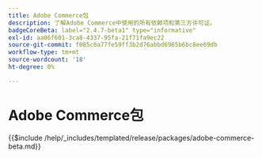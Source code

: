 ```yaml
---
title: Adobe Commerce包
description: 了解Adobe Commerce中使用的所有依赖项和第三方许可证。
badgeCoreBeta: label="2.4.7-beta1" type="informative"
exl-id: aa06f601-3ca8-4337-95fa-21f71fa9ec22
source-git-commit: f085c0a77fe59ff3b2d76abbd6965b6bc8ee69db
workflow-type: tm+mt
source-wordcount: '18'
ht-degree: 0%

---
```


# Adobe Commerce包

{{$include /help/_includes/templated/release/packages/adobe-commerce-beta.md}}
